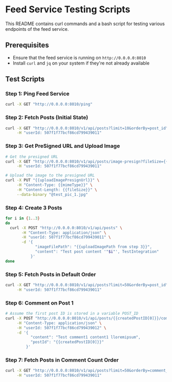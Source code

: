 # Feed Service Testing Scripts

This README contains curl commands and a bash script for testing various endpoints of the feed service.

## Prerequisites

- Ensure that the feed service is running on `http://0.0.0.0:8010`
- Install `curl` and `jq` on your system if they're not already available

## Test Scripts

### Step 1: Ping Feed Service

```bash
curl -X GET "http://0.0.0.0:8010/ping"
```

### Step 2: Fetch Posts (Initial State)

```bash
curl -X GET "http://0.0.0.0:8010/v1/api/posts?limit=10&orderBy=post_id" \
     -H "userId: 507f1f77bcf86cd799439011"
```

### Step 3: Get PreSigned URL and Upload Image

```bash
# Get the presigned URL
curl -X GET "http://0.0.0.0:8010/v1/api/posts/image-presign?fileSize={{fileSize}}&fileType={{mimeType}}&fileName={{fileName}}" \
     -H "userId: 507f1f77bcf86cd799439011"

# Upload the image to the presigned URL
curl -X PUT "{{uploadImagePresignUrl}}" \
     -H "Content-Type: {{mimeType}}" \
     -H "Content-Length: {{fileSize}}" \
     --data-binary "@test_pic_1.jpg"
```

### Step 4: Create 3 Posts

```bash
for i in {1..3}
do
  curl -X POST "http://0.0.0.0:8010/v1/api/posts" \
       -H "Content-Type: application/json" \
       -H "userId: 507f1f77bcf86cd799439011" \
       -d '{
             "imageFilePath": "{{uploadImagePath from step 3}}",
             "content": "Test post content '"$i"', TestIntegration"
           }'
done
```

### Step 5: Fetch Posts in Default Order

```bash
curl -X GET "http://0.0.0.0:8010/v1/api/posts?limit=50&orderBy=post_id" \
     -H "userId: 507f1f77bcf86cd799439011"
```

### Step 6: Comment on Post 1

```bash
# Assume the first post ID is stored in a variable POST_ID
curl -X POST "http://0.0.0.0:8010/v1/api/posts/{{createdPostID[0]}}/comments" \
     -H "Content-Type: application/json" \
     -H "userId: 507f1f77bcf86cd799439012" \
     -d '{
           "content": "Test comment1 content1 lloremipsum",
           "postId": "{{createdPostID[0]}}"
         }'
```

### Step 7: Fetch Posts in Comment Count Order

```bash
curl -X GET "http://0.0.0.0:8010/v1/api/posts?limit=50&orderBy=comment_count" \
     -H "userId: 507f1f77bcf86cd799439011"
```